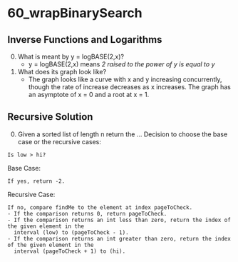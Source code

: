 # 60_wrapBinarySearch
## Inverse Functions and Logarithms
0. What is meant by y = logBASE(2,x)?
   - y = logBASE(2,x) means *2 raised to the power of y is equal to y*
1. What does its graph look like?
   - The graph looks like a curve with x and y increasing concurrently, though the rate of increase decreases as x increases. The graph has an asymptote of x = 0 and a root at x = 1. 
## Recursive Solution
0. Given a sorted list of length n return the ...
Decision to choose the base case or the recursive cases:
```
Is low > hi?
```
Base Case:
```
If yes, return -2.
```
Recursive Case:
```
If no, compare findMe to the element at index pageToCheck.
- If the comparison returns 0, return pageToCheck.
- If the comparison returns an int less than zero, return the index of the given element in the 
  interval (low) to (pageToCheck - 1).
- If the comparison returns an int greater than zero, return the index of the given element in the 
  interval (pageToCheck + 1) to (hi).
```
